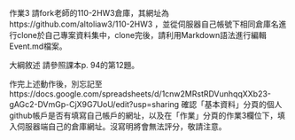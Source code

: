 作業3
請fork老師的110-2HW3倉庫，其網址為https://github.com/altoliaw3/110-2HW3 ，並從伺服器自己帳號下相同倉庫名進行clone於自己專案資料集中，clone完後，請利用Markdown語法進行編輯Event.md檔案。

大綱敘述
請參照課本p. 94的第12題。

作完上述動作後，別忘記至https://docs.google.com/spreadsheets/d/1cnw2MRstRDVunhqqXXb23-gAGc2-DVmGp-CjX9G7UoU/edit?usp=sharing 確認「基本資料」分頁的個人github帳戶是否有填寫自己帳戶的網址，以及在「作業」分頁的作業3欄位下，填入伺服器端自己的倉庫網址。沒寫明將會無法評分，敬請注意。
